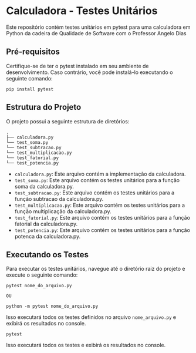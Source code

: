# Calculadora - Testes Unitários

Este repositório contém testes unitários em pytest para uma calculadora em Python da cadeira de Qualidade de Software com o Professor Angelo Dias

## Pré-requisitos

Certifique-se de ter o pytest instalado em seu ambiente de desenvolvimento. Caso contrário, você pode instalá-lo executando o seguinte comando:

```
pip install pytest
```

## Estrutura do Projeto

O projeto possui a seguinte estrutura de diretórios:

```
.
├── calculadora.py
└── test_soma.py
└── test_subtracao.py
└── test_multiplicacao.py
└── test_fatorial.py
└── test_potencia.py

```

- `calculadora.py`: Este arquivo contém a implementação da calculadora.
- `test_soma.py`: Este arquivo contém os testes unitários para a função soma da calculadora.py.
- `test_subtracao.py`: Este arquivo contém os testes unitários para a função subtracao da calculadora.py.
- `test_multiplicacao.py`: Este arquivo contém os testes unitários para a função multiplicação da calculadora.py.
- `test_fatorial.py`: Este arquivo contém os testes unitários para a função fatorial da calculadora.py.
- `test_potencia.py`: Este arquivo contém os testes unitários para a função potenca da calculadora.py.

## Executando os Testes

Para executar os testes unitários, navegue até o diretório raiz do projeto e execute o seguinte comando:
```
pytest nome_do_arquivo.py 

OU 

python -m pytest nome_do_arquivo.py
```
Isso executará todos os testes definidos no arquivo `nome_arquivo.py` e exibirá os resultados no console.

```
pytest 
```

Isso executará todos os testes e exibirá os resultados no console.

